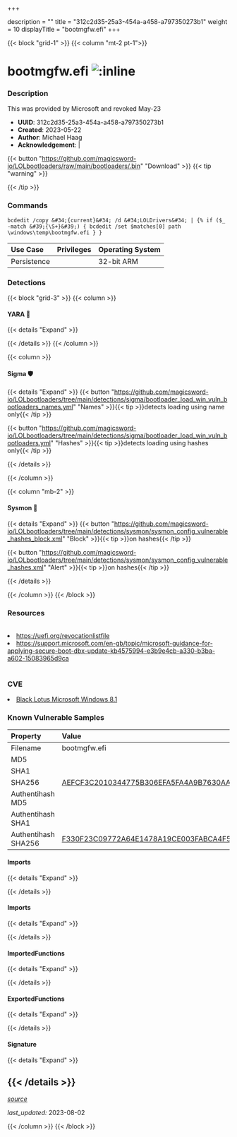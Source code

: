 +++

description = ""
title = "312c2d35-25a3-454a-a458-a797350273b1"
weight = 10
displayTitle = "bootmgfw.efi"
+++


{{< block "grid-1" >}}
{{< column "mt-2 pt-1">}}


# bootmgfw.efi ![:inline](/images/twitter_verified.png) 


### Description

This was provided by Microsoft and revoked May-23
- **UUID**: 312c2d35-25a3-454a-a458-a797350273b1
- **Created**: 2023-05-22
- **Author**: Michael Haag
- **Acknowledgement**:  | [](https://twitter.com/)

{{< button "https://github.com/magicsword-io/LOLbootloaders/raw/main/bootloaders/.bin" "Download" >}}
{{< tip "warning" >}}

{{< /tip >}}

### Commands

```
bcdedit /copy &#34;{current}&#34; /d &#34;LOLDrivers&#34; | {% if ($_ -match &#39;{\S+}&#39;) { bcdedit /set $matches[0] path \windows\temp\bootmgfw.efi } }
```


| Use Case | Privileges | Operating System | 
|:---- | ---- | ---- |
| Persistence |  | 32-bit ARM |



### Detections


{{< block "grid-3" >}}
{{< column >}}
#### YARA 🏹
{{< details "Expand" >}}

{{< /details >}}
{{< /column >}}



{{< column >}}

#### Sigma 🛡️
{{< details "Expand" >}}
{{< button "https://github.com/magicsword-io/LOLbootloaders/tree/main/detections/sigma/bootloader_load_win_vuln_bootloaders_names.yml" "Names" >}}{{< tip >}}detects loading using name only{{< /tip >}} 


{{< button "https://github.com/magicsword-io/LOLbootloaders/tree/main/detections/sigma/bootloader_load_win_vuln_bootloaders.yml" "Hashes" >}}{{< tip >}}detects loading using hashes only{{< /tip >}} 

{{< /details >}}

{{< /column >}}


{{< column "mb-2" >}}

#### Sysmon 🔎
{{< details "Expand" >}}
{{< button "https://github.com/magicsword-io/LOLbootloaders/tree/main/detections/sysmon/sysmon_config_vulnerable_hashes_block.xml" "Block" >}}{{< tip >}}on hashes{{< /tip >}} 

{{< button "https://github.com/magicsword-io/LOLbootloaders/tree/main/detections/sysmon/sysmon_config_vulnerable_hashes.xml" "Alert" >}}{{< tip >}}on hashes{{< /tip >}} 

{{< /details >}}

{{< /column >}}
{{< /block >}}


### Resources
<br>
<li><a href="https://uefi.org/revocationlistfile">https://uefi.org/revocationlistfile</a></li>
<li><a href="https://support.microsoft.com/en-gb/topic/microsoft-guidance-for-applying-secure-boot-dbx-update-kb4575994-e3b9e4cb-a330-b3ba-a602-15083965d9ca">https://support.microsoft.com/en-gb/topic/microsoft-guidance-for-applying-secure-boot-dbx-update-kb4575994-e3b9e4cb-a330-b3ba-a602-15083965d9ca</a></li>
<br>

### CVE

<li><a href="https://cve.mitre.org/cgi-bin/cvename.cgi?name=Black Lotus Microsoft Windows 8.1">Black Lotus Microsoft Windows 8.1</a></li>

### Known Vulnerable Samples

| Property           | Value |
|:-------------------|:------|
| Filename           | bootmgfw.efi |
| MD5                | [](https://www.virustotal.com/gui/file/) |
| SHA1               | [](https://www.virustotal.com/gui/file/) |
| SHA256             | [AEFCF3C2010344775B306EFA5FA4A9B7630AA95DA5B59C4E96A2524302B51E50](https://www.virustotal.com/gui/file/AEFCF3C2010344775B306EFA5FA4A9B7630AA95DA5B59C4E96A2524302B51E50) |
| Authentihash MD5   | [](https://www.virustotal.com/gui/search/authentihash%253A) |
| Authentihash SHA1  | [](https://www.virustotal.com/gui/search/authentihash%253A) |
| Authentihash SHA256| [F330F23C09772A64E1478A19CE003FABCA4F52A9431A8C6803019AD532D7DDC8](https://www.virustotal.com/gui/search/authentihash%253AF330F23C09772A64E1478A19CE003FABCA4F52A9431A8C6803019AD532D7DDC8) |


#### Imports
{{< details "Expand" >}}

{{< /details >}}
#### Imports
{{< details "Expand" >}}

{{< /details >}}
#### ImportedFunctions
{{< details "Expand" >}}

{{< /details >}}
#### ExportedFunctions
{{< details "Expand" >}}

{{< /details >}}

#### Signature
{{< details "Expand" >}}

{{< /details >}}
-----



[*source*](https://github.com/magicsword-io/LOLbootloaders/tree/main/yaml/312c2d35-25a3-454a-a458-a797350273b1.yaml)

*last_updated:* 2023-08-02








{{< /column >}}
{{< /block >}}
